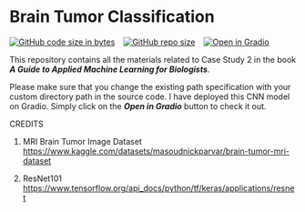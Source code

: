 # Brain Tumor Classification
[![GitHub code size in bytes](https://img.shields.io/github/languages/code-size/Jishnnu/Brain-Tumor-Classification)](https://github.com/Jishnnu/Brain-Tumor-Classification) &ensp; [![GitHub repo size](https://img.shields.io/github/repo-size/Jishnnu/Brain-Tumor-Classification)](https://github.com/Jishnnu/Brain-Tumor-Classification) &ensp; [![Open in Gradio](https://img.shields.io/static/v1?label=Open%20in&message=Gradio&color=blueviolet)](https://huggingface.co/spaces/Jishnnu/Brain-Tumor-Detection)

This repository contains all the materials related to Case Study 2 in the book **_A Guide to Applied Machine Learning for Biologists_**. 

Please make sure that you change the existing path specification with your custom directory path in the source code. I have deployed this CNN model on Gradio. Simply click on the **_Open in Gradio_** button to check it out.

CREDITS
1.	MRI Brain Tumor Image Dataset
	https://www.kaggle.com/datasets/masoudnickparvar/brain-tumor-mri-dataset

2.	ResNet101
	https://www.tensorflow.org/api_docs/python/tf/keras/applications/resnet